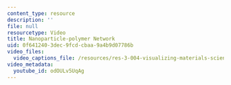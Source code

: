```yaml
---
content_type: resource
description: ''
file: null
resourcetype: Video
title: Nanoparticle-polymer Network
uid: 0f641240-3dec-9fcd-cbaa-9a4b9d07786b
video_files:
  video_captions_file: /resources/res-3-004-visualizing-materials-science-fall-2017/student-projects-by-year/2017-MIT/nanoparticle-polymer-network/nanoparticle-polymer-network/odOULv5UqAg.vtt
video_metadata:
  youtube_id: odOULv5UqAg
---
```

